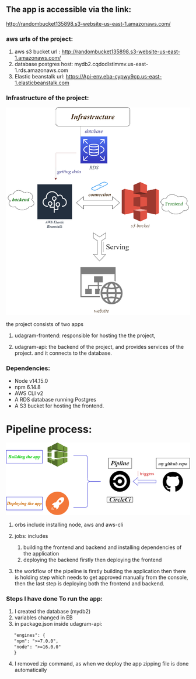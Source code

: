 ## The app is accessible via the link:

http://randombucket135898.s3-website-us-east-1.amazonaws.com/

### aws urls of the project:

1. aws s3 bucket url :
   http://randombucket135898.s3-website-us-east-1.amazonaws.com/
2. database postgres host:
   mydb2.cqdodlstlmmv.us-east-1.rds.amazonaws.com
3. Elastic beanstalk url:
   https://Api-env.eba-cypwy9cp.us-east-1.elasticbeanstalk.com

### Infrastructure of the project:

![Diagram](Infrastructure.png)

the project consists of two apps

1. udagram-frontend:
   responsible for hosting the the project,

2. udagram-api:
   the backend of the project, and provides services of the project.
   and it connects to the database.

### Dependencies:

- Node v14.15.0
- npm 6.14.8
- AWS CLI v2
- A RDS database running Postgres
- A S3 bucket for hosting the frontend.

# Pipeline process:

![Diagram](pipeline.png)

1. orbs include installing node, aws and aws-cli
2. jobs: includes

   1. building the frontend and backend and installing dependencies of the application
   2. deploying the backend firstly then deploying the frontend

3. the workflow of the pipeline is firstly building the application then there is holding step which needs to get approved manually from the console, then the last step is deploying both the frontend and backend.

### Steps I have done To run the app:

1. I created the database (mydb2)
2. variables changed in EB
3. in package.json inside udagram-api:

```
   "engines": {
   "npm": ">=7.0.0",
   "node": ">=16.0.0"
   }
```

4. I removed zip command, as when we deploy the app zipping file is done automatically
